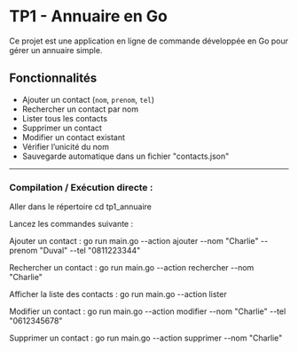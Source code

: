 #  TP1 - Annuaire en Go

Ce projet est une application en ligne de commande développée en Go pour gérer un annuaire simple.


## Fonctionnalités

- Ajouter un contact (`nom`, `prenom`, `tel`)
- Rechercher un contact par nom
- Lister tous les contacts
- Supprimer un contact
- Modifier un contact existant
- Vérifier l’unicité du nom
- Sauvegarde automatique dans un fichier "contacts.json"

---

### Compilation / Exécution directe :

Aller dans le répertoire cd tp1_annuaire 

Lancez les commandes suivante :

Ajouter un contact :
go run main.go --action ajouter --nom "Charlie" --prenom "Duval" --tel "0811223344"

Rechercher un contact :
go run main.go --action rechercher --nom "Charlie"

Afficher la liste des contacts :
go run main.go --action lister

Modifier un contact :
go run main.go --action modifier --nom "Charlie" --tel "0612345678"

Supprimer un contact :
go run main.go --action supprimer --nom "Charlie"